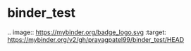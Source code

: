 # binder_test
.. image:: https://mybinder.org/badge_logo.svg
 :target: https://mybinder.org/v2/gh/prayagpatel99/binder_test/HEAD
